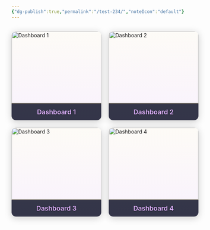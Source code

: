 ```yaml
---
{"dg-publish":true,"permalink":"/test-234/","noteIcon":"default"}
---
```




<!-- FLASHCARDS CONTAINER -->
<div class="flashcards-container cards-per-row-2">
  <!-- CARD 1 -->
  <div class="flashcard">
    <a href="[[BMS\|BMS]]" class="flashcard-link">
      <div class="flashcard-content">
        <div class="flashcard-image">
          <img src="/img/BRS.png" alt="Dashboard 1">
        </div>
        <div class="flashcard-title">Dashboard 1</div>
      </div>
    </a>
  </div>
  
  <!-- CARD 2 -->
  <div class="flashcard">
    <a href="[[PDF to Obsidian\|PDF to Obsidian]]" class="flashcard-link">
      <div class="flashcard-content">
        <div class="flashcard-image">
          <img src="/img/OfficeBollegraaf.png" alt="Dashboard 2">
        </div>
        <div class="flashcard-title">Dashboard 2</div>
      </div>
    </a>
  </div>
  
  <!-- CARD 3 -->
  <div class="flashcard">
    <a href="[[Dashboard 3\|Dashboard 3]]" class="flashcard-link">
      <div class="flashcard-content">
        <div class="flashcard-image">
          <img src="/img/dashboard3-image.png" alt="Dashboard 3">
        </div>
        <div class="flashcard-title">Dashboard 3</div>
      </div>
    </a>
  </div>
  
  <!-- CARD 4 -->
  <div class="flashcard">
    <a href="[[Dashboard 4\|Dashboard 4]]" class="flashcard-link">
      <div class="flashcard-content">
        <div class="flashcard-image">
          <img src="/img/dashboard4-image.png" alt="Dashboard 4">
        </div>
        <div class="flashcard-title">Dashboard 4</div>
      </div>
    </a>
  </div>
</div>

<!-- CSS STYLES (Add to your theme CSS or a snippet) -->
<style>
/* Flashcards Container */
.flashcards-container {
  display: grid;
  gap: 20px;
  margin: 30px 0;
  width: 100%;
}

/* Responsive grid layouts */
.cards-per-row-2 {
  grid-template-columns: repeat(2, 1fr);
}

.cards-per-row-3 {
  grid-template-columns: repeat(3, 1fr);
}

.cards-per-row-4 {
  grid-template-columns: repeat(4, 1fr);
}

/* Individual flashcard styles */
.flashcard {
  position: relative;
  height: 240px;
  border-radius: var(--border-radius, 12px);
  overflow: hidden;
  transition: all 0.3s ease;
  box-shadow: 0 4px 20px rgba(0,0,0,0.2);
}

.flashcard::before {
  content: '';
  position: absolute;
  inset: 0;
  background: linear-gradient(180deg, 
    rgba(255,215,122,0.05) 0%, 
    rgba(224,178,255,0.15) 100%);
  border-radius: inherit;
  z-index: 1;
}

.flashcard::after {
  content: '';
  position: absolute;
  inset: 0;
  background: rgba(30, 37, 78, 0.3);
  backdrop-filter: blur(8px);
  border-radius: inherit;
  z-index: 2;
  opacity: 0;
  transition: opacity 0.3s ease;
}

.flashcard:hover {
  transform: translateY(-5px);
  box-shadow: 0 12px 30px rgba(0,0,0,0.3);
}

.flashcard:hover::after {
  opacity: 1;
}

/* Flashcard link (covers entire card) */
.flashcard-link {
  display: block;
  height: 100%;
  width: 100%;
  text-decoration: none;
  color: inherit;
  z-index: 3;
  position: relative;
}

/* Flashcard content container */
.flashcard-content {
  display: flex;
  flex-direction: column;
  height: 100%;
  padding: 0;
  position: relative;
  z-index: 3;
}

/* Image container */
.flashcard-image {
  flex: 1;
  overflow: hidden;
  position: relative;
}

/* Image styling */
.flashcard-image img {
  width: 100%;
  height: 100%;
  object-fit: cover;
  transition: transform 0.5s ease;
}

.flashcard:hover .flashcard-image img {
  transform: scale(1.05);
}

/* Title styling */
.flashcard-title {
  background: rgba(18, 20, 42, 0.85);
  color: var(--text-primary, #E0B2FF);
  padding: 12px 16px;
  font-size: 1.1rem;
  font-weight: 600;
  text-align: center;
  border-top: 1px solid rgba(255, 215, 122, 0.3);
  text-shadow: 0 1px 3px rgba(0,0,0,0.5);
}

/* Mobile responsiveness */
@media (max-width: 1024px) {
  .cards-per-row-3, .cards-per-row-4 {
    grid-template-columns: repeat(2, 1fr);
  }
}

@media (max-width: 768px) {
  .cards-per-row-2, .cards-per-row-3, .cards-per-row-4 {
    grid-template-columns: 1fr;
  }
  
  .flashcard {
    height: 200px;
  }
}
</style>

